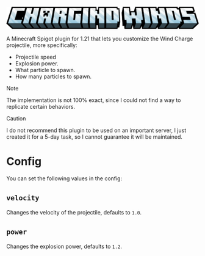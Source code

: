 <a href="#">
  <p align="center">
    <img src="https://raw.githubusercontent.com/ZotyDev/ChargingWinds/main/branding/title.png" alt="ChargingWinds Title">
  </p>
</a>

A Minecraft Spigot plugin for 1.21 that lets you customize the Wind Charge projectile, more specifically:
- Projectile speed
- Explosion power.
- What particle to spawn.
- How many particles to spawn.

> [!NOTE]
> The implementation is not 100% exact, since I could not find a way to replicate certain behaviors.

> [!CAUTION]
> I do not recommend this plugin to be used on an important server, I just created it for a 5-day task, so I cannot guarantee it will be maintained.

# Config

You can set the following values in the config:

## `velocity`
Changes the velocity of the projectile, defaults to `1.0`.

## `power`
Changes the explosion power, defaults to `1.2`.
